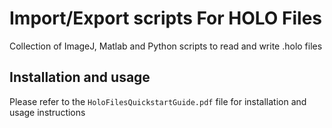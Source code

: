# Import/Export scripts For HOLO Files

Collection of ImageJ, Matlab and Python scripts to read and write .holo files

## Installation and usage

Please refer to the ``HoloFilesQuickstartGuide.pdf`` file for installation and usage instructions
